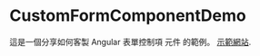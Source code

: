 # CustomFormComponentDemo

這是一個分享如何客製 Angular 表單控制項 元件 的範例。 [示範網站](https://jiahongl.github.io/custom-form-component-demo/#/example).

